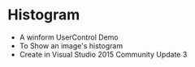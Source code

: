 # Histogram

* A winform UserControl Demo
* To Show an image's histogram
* Create in Visual Studio 2015 Community Update 3

